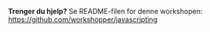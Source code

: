 __Trenger du hjelp?__ Se README-filen for denne workshopen: https://github.com/workshopper/javascripting
